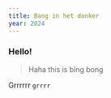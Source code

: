 ```yaml
---
title: Bang in het donker
year: 2024
---
```


### Hello!
> Haha this is bing bong

Grrrrrr `grrrr`



